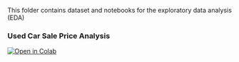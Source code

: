 This folder contains dataset and notebooks for the exploratory data analysis (EDA)

### Used Car Sale Price Analysis

[![Open in Colab](https://colab.research.google.com/assets/colab-badge.svg)](https://colab.research.google.com/github/manaranjanp/IIMBClasses/blob/main/EDA/EDA_Usedcar_AI_For_Managers_v1.ipynb)

